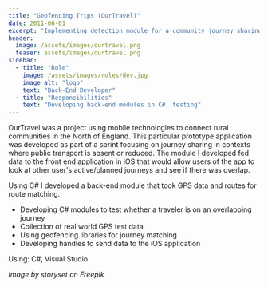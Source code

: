 ```yaml
---
title: "Geofencing Trips (OurTravel)"
date: 2011-06-01
excerpt: "Implementing detection module for a community journey sharing application"
header:
  image: /assets/images/ourtravel.png
  teaser: assets/images/ourtravel.png
sidebar:
  - title: "Role"
    image: /assets/images/roles/dev.jpg
    image_alt: "logo"
    text: "Back-End Developer"
  - title: "Responsibilities"
    text: "Developing back-end modules in C#, testing"
---
```


OurTravel was a project using mobile technologies to connect rural communities in the North of England. This particular prototype application was developed as part of a sprint focusing on journey sharing in contexts where public transport is absent or reduced. The module I developed fed data to the front end application in iOS that would allow users of the app to look at other user's active/planned journeys and see if there was overlap.

Using C# I developed a back-end module that took GPS data and routes for route matching. 

- Developing C# modules to test whether a traveler is on an overlapping journey
- Collection of real world GPS test data 
- Using geofencing libraries for journey matching
- Developing handles to send data to the iOS application

Using: C#, Visual Studio


_Image by storyset on Freepik_

